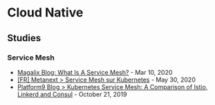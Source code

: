 # Cloud Native

## Studies

### Service Mesh

* [Magalix Blog: What Is A Service Mesh?](https://www.magalix.com/blog/what-is-a-service-mesh) - Mar 10, 2020
* [[FR] Metanext > Service Mesh sur Kubernetes](https://www.metanext.com/service-mesh-sur-kubernetes/) - May 30, 2020
* [Platform9 Blog > Kubernetes Service Mesh: A Comparison of Istio, Linkerd and Consul](https://platform9.com/blog/kubernetes-service-mesh-a-comparison-of-istio-linkerd-and-consul/) - October 21, 2019
